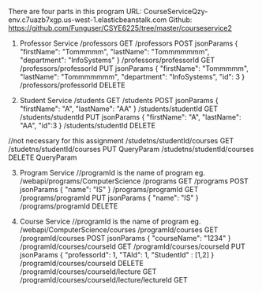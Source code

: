 There are four parts in this program
URL: CourseServiceQzy-env.c7uazb7xgp.us-west-1.elasticbeanstalk.com
Github: https://github.com/Funguser/CSYE6225/tree/master/courseservice2
1. Professor Service
/professors GET
/professors POST jsonParams
{
        "firstName": "Tommmmm",
        "lastName": "Tommmmmmm",
        "department": "InfoSystems"
}
/professors/professorId GET
/professors/professorId PUT jsonParams
{
        "firstName": "Tommmmm",
        "lastName": "Tommmmmmm",
        "department": "InfoSystems",
        "id": 3
}
/professors/professorId DELETE

2. Student Service
/students GET
/students POST jsonParams
    {
        "firstName": "A",
        "lastName": "AA"
    }
/students/studentId GET
/students/studentId PUT jsonParams
    {
        "firstName": "A",
        "lastName": "AA",
        "id":3
    }
/students/studentId DELETE

//not necessary for this assignment
/studetns/studentId/courses GET
/studetns/studentId/courses PUT QueryParam
/studetns/studentId/courses DELETE QueryParam

3. Program Service
//programId is the name of program eg. /webapi/programs/ComputerScience
/programs GET
/programs POST jsonParams
    {
        "name": "IS"
    }
/programs/programId GET
/programs/programId PUT jsonParams
    {
        "name": "IS"
    }
/programs/programId DELETE

4. Course Service
//programId is the name of program eg. /webapi/ComputerScience/courses
/programId/courses GET
/programId/courses POST jsonParams
    {
        "courseName": "1234"
    }
/programId/courses/courseId GET
/programId/courses/courseId PUT jsonParams
    {
        "professorId": 1,
        "TAId": 1,
        "StudentId" : [1,2]
    }
/programId/courses/courseId DELETE
/programId/courses/courseId/lecture GET
/programId/courses/courseId/lecture/lectureId GET
